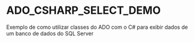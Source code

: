 # ADO_CSHARP_SELECT_DEMO
Exemplo de como utilizar classes do ADO com o C# para exibir dados de um banco de dados do SQL Server 
